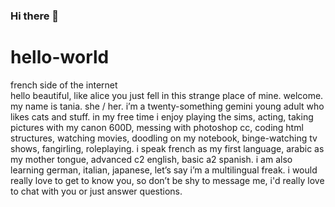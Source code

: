 ### Hi there 👋

<!--
**misscyber/misscyber** is a ✨ _special_ ✨ repository because its `README.md` (this file) appears on your GitHub profile.

Here are some ideas to get you started:

- 🔭 I’m currently working on ...
- 🌱 I’m currently learning ...
- 👯 I’m looking to collaborate on ...
- 🤔 I’m looking for help with ...
- 💬 Ask me about ...
- 📫 How to reach me: ...
- 😄 Pronouns: ...
- ⚡ Fun fact: ...
-->
# hello-world
french side of the internet<br>
hello beautiful, like alice you just fell in this strange place of mine. welcome. my name is tania. she / her. i’m a twenty-something gemini young adult who likes cats and stuff. in my free time i enjoy playing the sims, acting, taking pictures with my canon 600D, messing with photoshop cc, coding html structures, watching movies, doodling on my notebook, binge-watching tv shows, fangirling, roleplaying. i speak french as my first language, arabic as my mother tongue, advanced c2 english, basic a2 spanish. i am also learning german, italian, japanese, let’s say i’m a multilingual freak. i would really love to get to know you, so don’t be shy to message me, i'd really love to chat with you or just answer questions.
